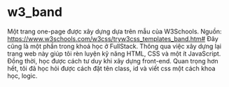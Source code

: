 # w3_band
Một trang one-page được xây dựng dựa trên mẫu của W3Schools.
Nguồn: https://www.w3schools.com/w3css/tryw3css_templates_band.htm#
Đây cũng là một phần trong khoá học ở FullStack.
Thông qua việc xây dựng lại trang web này giúp tôi rèn luyện kỹ năng HTML, CSS và một ít JavaScript.
Đồng thời, học được cách tư duy khi xây dựng front-end.
Quan trọng hơn hết, tôi đã học hỏi được cách đặt tên class, id và viết css một cách khoa học, logic.